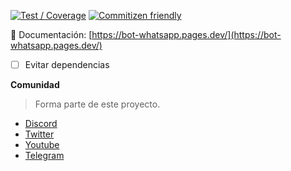 [![Test / Coverage](https://github.com/leifermendez/bot-whatsapp/actions/workflows/ci.yml/badge.svg)](https://github.com/leifermendez/bot-whatsapp/actions/workflows/ci.yml)
[![Commitizen friendly](https://img.shields.io/badge/commitizen-friendly-brightgreen.svg)](http://commitizen.github.io/cz-cli/)

🦊 Documentación: [https://bot-whatsapp.pages.dev/](https://bot-whatsapp.pages.dev/)


-   [ ] Evitar dependencias

**Comunidad**

> Forma parte de este proyecto.

-   [Discord](https://link.codigoencasa.com/DISCORD)
-   [Twitter](https://twitter.com/leifermendez)
-   [Youtube](https://www.youtube.com/watch?v=5lEMCeWEJ8o&list=PL_WGMLcL4jzWPhdhcUyhbFU6bC0oJd2BR)
-   [Telegram](https://t.me/leifermendez)


